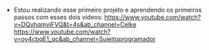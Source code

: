 * Estou realizando esse primeiro projeto e aprendendo os primeiros passos com esses dois vídeos:
https://www.youtube.com/watch?v=DQvhqmyiFVQ&t=4s&ab_channel=Celke
https://www.youtube.com/watch?v=oy4cbqE1_qc&ab_channel=Sujeitoprogramador